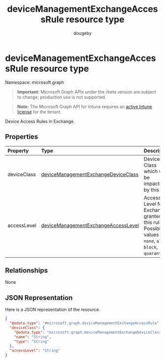 ﻿---
title: "deviceManagementExchangeAccessRule resource type"
description: "Device Access Rules in Exchange."
author: "dougeby"
localization_priority: Normal
ms.prod: "intune"
doc_type: resourcePageType
---

# deviceManagementExchangeAccessRule resource type

Namespace: microsoft.graph

> **Important:** Microsoft Graph APIs under the /beta version are subject to change; production use is not supported.

> **Note:** The Microsoft Graph API for Intune requires an [active Intune license](https://go.microsoft.com/fwlink/?linkid=839381) for the tenant.

Device Access Rules in Exchange.

## Properties

| Property    | Type                                                                                                         | Description                                                                                                  |
| :---------- | :----------------------------------------------------------------------------------------------------------- | :----------------------------------------------------------------------------------------------------------- |
| deviceClass | [deviceManagementExchangeDeviceClass](../resources/intune-onboarding-devicemanagementexchangedeviceclass.md) | Device Class which will be impacted by this rule.                                                            |
| accessLevel | [deviceManagementExchangeAccessLevel](../resources/intune-onboarding-devicemanagementexchangeaccesslevel.md) | Access Level for Exchange granted by this rule. Possible values are: `none`, `allow`, `block`, `quarantine`. |

## Relationships

None

## JSON Representation

Here is a JSON representation of the resource.

<!-- {
  "blockType": "resource",
  "@odata.type": "microsoft.graph.deviceManagementExchangeAccessRule"
}
-->

```json
{
  "@odata.type": "#microsoft.graph.deviceManagementExchangeAccessRule",
  "deviceClass": {
    "@odata.type": "microsoft.graph.deviceManagementExchangeDeviceClass",
    "name": "String",
    "type": "String"
  },
  "accessLevel": "String"
}
```
